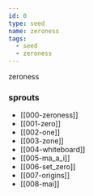 ```yaml
---
id: 0
type: seed
name: zeroness
tags:
  - seed
  - zeroness
---
```

zeroness

### sprouts
- [[000-zeroness]]
- [[001-zero]]
- [[002-one]]
- [[003-zone]]
- [[004-whiteboard]]
- [[005-ma_a_i]]
- [[006-set_zero]]
- [[007-origins]]
- [[008-mai]]